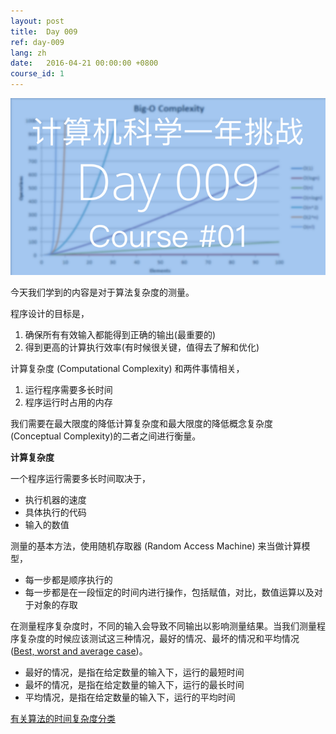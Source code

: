 ```yaml
---
layout: post
title:  Day 009
ref: day-009
lang: zh
date:   2016-04-21 00:00:00 +0800
course_id: 1
---
```


![](/images/Day009.png)

今天我们学到的内容是对于算法复杂度的测量。

程序设计的目标是，

1. 确保所有有效输入都能得到正确的输出(最重要的)
2. 得到更高的计算执行效率(有时候很关键，值得去了解和优化)

计算复杂度 (Computational Complexity) 和两件事情相关，

1. 运行程序需要多长时间
2. 程序运行时占用的内存

我们需要在最大限度的降低计算复杂度和最大限度的降低概念复杂度 (Conceptual Complexity)的二者之间进行衡量。

**计算复杂度**

一个程序运行需要多长时间取决于，

- 执行机器的速度
- 具体执行的代码
- 输入的数值

测量的基本方法，使用随机存取器 (Random Access Machine) 来当做计算模型，

- 每一步都是顺序执行的
- 每一步都是在一段恒定的时间内进行操作，包括赋值，对比，数值运算以及对于对象的存取

在测量程序复杂度时，不同的输入会导致不同输出以影响测量结果。当我们测量程序复杂度的时候应该测试这三种情况，最好的情况、最坏的情况和平均情况 ([Best, worst and average case](https://en.wikipedia.org/wiki/Best,_worst_and_average_case))。

- 最好的情况，是指在给定数量的输入下，运行的最短时间
- 最坏的情况，是指在给定数量的输入下，运行的最长时间
- 平均情况，是指在给定数量的输入下，运行的平均时间

[有关算法的时间复杂度分类](https://zh.wikipedia.org/wiki/%E6%97%B6%E9%97%B4%E5%A4%8D%E6%9D%82%E5%BA%A6)
